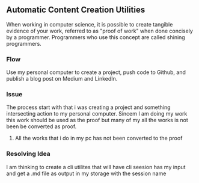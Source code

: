 ## Automatic Content Creation Utilities
When working in computer science, it is possible to create tangible evidence of your work, referred to as "proof of work" when done concisely by a programmer.
Programmers who use this concept are called shining programmers.

### Flow
Use my personal computer to create a project, push code to Github, and publish a blog post on Medium and LinkedIn.


### Issue 

The process start with that i was creating a project and something intersecting action to my personal computer. Sincem I am doing my work this work
should be used as the proof but many of my all the works is not been be converted as proof. 

1. All the works that i do in my pc has not been converted to the proof 


### Resolving Idea
I am thinking to create a cli utilites that will have cli seesion has my input and get a .md file as output in my storage with the session name 



